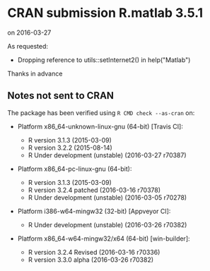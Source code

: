 # CRAN submission R.matlab 3.5.1
on 2016-03-27

As requested:

* Dropping reference to utils::setInternet2() in help("Matlab")

Thanks in advance


## Notes not sent to CRAN
The package has been verified using `R CMD check --as-cran` on:

* Platform x86_64-unknown-linux-gnu (64-bit) [Travis CI]:
  - R version 3.1.3 (2015-03-09)
  - R version 3.2.2 (2015-08-14)
  - R Under development (unstable) (2016-03-27 r70387)
 
* Platform x86_64-pc-linux-gnu (64-bit):
  - R version 3.1.3 (2015-03-09)
  - R version 3.2.4 patched (2016-03-16 r70378)
  - R Under development (unstable) (2016-03-05 r70278)

* Platform i386-w64-mingw32 (32-bit) [Appveyor CI]:
  - R Under development (unstable) (2016-03-26 r70382)

* Platform x86_64-w64-mingw32/x64 (64-bit) [win-builder]:
  - R version 3.2.4 Revised (2016-03-16 r70336)
  - R version 3.3.0 alpha (2016-03-26 r70382)

